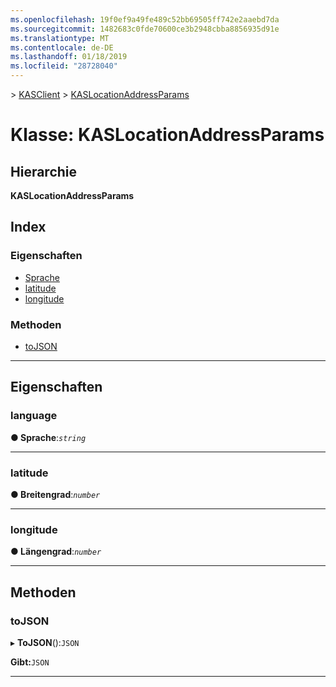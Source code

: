 ```yaml
---
ms.openlocfilehash: 19f0ef9a49fe489c52bb69505ff742e2aaebd7da
ms.sourcegitcommit: 1482683c0fde70600ce3b2948cbba8856935d91e
ms.translationtype: MT
ms.contentlocale: de-DE
ms.lasthandoff: 01/18/2019
ms.locfileid: "28728040"
---
```

[](../README.md) > [KASClient](../modules/kasclient.md) > [KASLocationAddressParams](../classes/kasclient.kaslocationaddressparams.md)

# <a name="class-kaslocationaddressparams"></a>Klasse: KASLocationAddressParams

## <a name="hierarchy"></a>Hierarchie

**KASLocationAddressParams**

## <a name="index"></a>Index 

### <a name="properties"></a>Eigenschaften

* [Sprache](kasclient.kaslocationaddressparams.md#language)
* [latitude](kasclient.kaslocationaddressparams.md#latitude)
* [longitude](kasclient.kaslocationaddressparams.md#longitude)
### <a name="methods"></a>Methoden

* [toJSON](kasclient.kaslocationaddressparams.md#tojson)

---

## <a name="properties"></a>Eigenschaften

<a id="language"></a>

###  <a name="language"></a>language

**● Sprache**:*`string`*

___

<a id="latitude"></a>

###  <a name="latitude"></a>latitude

**● Breitengrad**:*`number`*

___

<a id="longitude"></a>

###  <a name="longitude"></a>longitude

**● Längengrad**:*`number`*

___

## <a name="methods"></a>Methoden

<a id="tojson"></a>

###  <a name="tojson"></a>toJSON

▸ **ToJSON**():`JSON`

**Gibt:**`JSON`

___


